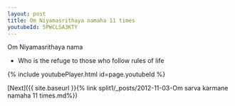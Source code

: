 ```yaml
---
layout: post
title: Om Niyamasrithaya namaha 11 times
youtubeId: 5PWCLSA3KTY
---
```

 
 
Om Niyamasrithaya nama 
 
 -  Who is the refuge to those who follow rules of life 
 
  
 
  
 
 
 
 
 
 


{% include youtubePlayer.html id=page.youtubeId %}
 
[Next]({{ site.baseurl }}{% link  split1/_posts/2012-11-03-Om sarva karmane namaha 11 times.md%})
 
